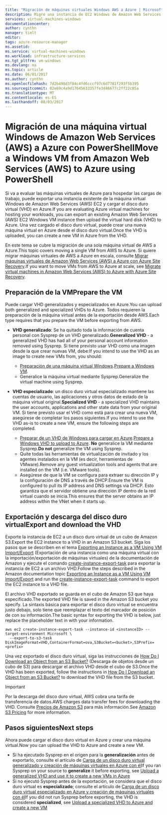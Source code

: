 ```yaml
---
title: "Migración de máquinas virtuales Windows AWS a Azure | Microsoft Docs"
description: Migre una instancia de EC2 Windows de Amazon Web Services (AWS) a Azure Virtual Machines con Azure PowerShell.
services: virtual-machines-windows
documentationcenter: 
author: cynthn
manager: timlt
editor: 
tags: azure-resource-manager
ms.assetid: 
ms.service: virtual-machines-windows
ms.workload: infrastructure-services
ms.tgt_pltfrm: vm-windows
ms.devlang: na
ms.topic: article
ms.date: 06/01/2017
ms.author: cynthn
ms.openlocfilehash: 7d2b498d3f84c4fd6cccf97c6d7781f293f5b395
ms.sourcegitcommit: 02e69c4a9d17645633357fe3d46677c2ff22c85a
ms.translationtype: MT
ms.contentlocale: es-ES
ms.lasthandoff: 08/03/2017
---
```

# <a name="move-a-windows-vm-from-amazon-web-services-aws-to-azure-using-powershell"></a><span data-ttu-id="d9da5-103">Migración de una máquina virtual Windows de Amazon Web Services (AWS) a Azure con PowerShell</span><span class="sxs-lookup"><span data-stu-id="d9da5-103">Move a Windows VM from Amazon Web Services (AWS) to Azure using PowerShell</span></span>

<span data-ttu-id="d9da5-104">Si va a evaluar las máquinas virtuales de Azure para hospedar las cargas de trabajo, puede exportar una instancia existente de la máquina virtual Windows de Amazon Web Services (AWS) EC2 y cargar el disco duro virtual (VHD) en Azure.</span><span class="sxs-lookup"><span data-stu-id="d9da5-104">If you are evaluating Azure virtual machines for hosting your workloads, you can export an existing Amazon Web Services (AWS) EC2 Windows VM instance then upload the virtual hard disk (VHD) to Azure.</span></span> <span data-ttu-id="d9da5-105">Una vez cargado el disco duro virtual, puede crear una nueva máquina virtual en Azure desde el disco duro virtual.</span><span class="sxs-lookup"><span data-stu-id="d9da5-105">Once the VHD is uploaded, you can create a new VM in Azure from the VHD.</span></span> 

<span data-ttu-id="d9da5-106">En este tema se cubre la migración de una sola máquina virtual de AWS a Azure.</span><span class="sxs-lookup"><span data-stu-id="d9da5-106">This topic covers moving a single VM from AWS to Azure.</span></span> <span data-ttu-id="d9da5-107">Si quiere migrar máquinas virtuales de AWS a Azure en escala, consulte [Migrar máquinas virtuales de Amazon Web Services (AWS) a Azure con Azure Site Recovery](../../site-recovery/site-recovery-migrate-aws-to-azure.md).</span><span class="sxs-lookup"><span data-stu-id="d9da5-107">If you want to move VMs from AWS to Azure at scale, see [Migrate virtual machines in Amazon Web Services (AWS) to Azure with Azure Site Recovery](../../site-recovery/site-recovery-migrate-aws-to-azure.md).</span></span>

## <a name="prepare-the-vm"></a><span data-ttu-id="d9da5-108">Preparación de la VM</span><span class="sxs-lookup"><span data-stu-id="d9da5-108">Prepare the VM</span></span> 
 
<span data-ttu-id="d9da5-109">Puede cargar VHD generalizados y especializados en Azure.</span><span class="sxs-lookup"><span data-stu-id="d9da5-109">You can upload both generalized and specialized VHDs to Azure.</span></span> <span data-ttu-id="d9da5-110">Todos requieren la preparación de la máquina virtual antes de la exportación desde AWS.</span><span class="sxs-lookup"><span data-stu-id="d9da5-110">Each type requires that you prepare the VM before exporting from AWS.</span></span> 

- <span data-ttu-id="d9da5-111">**VHD generalizado**: Se ha quitado toda la información de cuenta personal con Sysprep de un VHD generalizado.</span><span class="sxs-lookup"><span data-stu-id="d9da5-111">**Generalized VHD** - a generalized VHD has had all of your personal account information removed using Sysprep.</span></span> <span data-ttu-id="d9da5-112">Si tiene previsto usar VHD como una imagen desde la que crear nuevas VM, debe:</span><span class="sxs-lookup"><span data-stu-id="d9da5-112">If you intend to use the VHD as an image to create new VMs from, you should:</span></span> 
 
    * <span data-ttu-id="d9da5-113">[Preparación de una máquina virtual Windows](prepare-for-upload-vhd-image.md).</span><span class="sxs-lookup"><span data-stu-id="d9da5-113">[Prepare a Windows VM](prepare-for-upload-vhd-image.md).</span></span>  
    * <span data-ttu-id="d9da5-114">Generalice la máquina virtual mediante Sysprep.</span><span class="sxs-lookup"><span data-stu-id="d9da5-114">Generalize the virtual machine using Sysprep.</span></span>  

 
- <span data-ttu-id="d9da5-115">**VHD especializado**: un disco duro virtual especializado mantiene las cuentas de usuario, las aplicaciones y otros datos de estado de la máquina virtual original.</span><span class="sxs-lookup"><span data-stu-id="d9da5-115">**Specialized VHD** - a specialized VHD maintains the user accounts, applications and other state data from your original VM.</span></span> <span data-ttu-id="d9da5-116">Si tiene previsto usar el VHD como está para crear una nueva VM, asegúrese de completar los pasos siguientes.</span><span class="sxs-lookup"><span data-stu-id="d9da5-116">If you intend to use the VHD as-is to create a new VM, ensure the following steps are completed.</span></span>  
    * <span data-ttu-id="d9da5-117">[Preparar de un VHD de Windows para cargar en Azure](prepare-for-upload-vhd-image.md).</span><span class="sxs-lookup"><span data-stu-id="d9da5-117">[Prepare a Windows VHD to upload to Azure](prepare-for-upload-vhd-image.md).</span></span> <span data-ttu-id="d9da5-118">**No** generalice la VM mediante Sysprep.</span><span class="sxs-lookup"><span data-stu-id="d9da5-118">**Do not** generalize the VM using Sysprep.</span></span> 
    * <span data-ttu-id="d9da5-119">Quite todas las herramientas de virtualización de invitado y los agentes instalados en la VM (es decir, herramientas de VMware).</span><span class="sxs-lookup"><span data-stu-id="d9da5-119">Remove any guest virtualization tools and agents that are installed on the VM (i.e. VMware tools).</span></span> 
    * <span data-ttu-id="d9da5-120">Asegúrese de que la VM se configura para extraer su dirección IP y la configuración de DNS a través de DHCP.</span><span class="sxs-lookup"><span data-stu-id="d9da5-120">Ensure the VM is configured to pull its IP address and DNS settings via DHCP.</span></span> <span data-ttu-id="d9da5-121">Esto garantiza que el servidor obtiene una dirección IP dentro de la red virtual cuando se inicia.</span><span class="sxs-lookup"><span data-stu-id="d9da5-121">This ensures that the server obtains an IP address within the VNet when it starts up.</span></span>  


## <a name="export-and-download-the-vhd"></a><span data-ttu-id="d9da5-122">Exportación y descarga del disco duro virtual</span><span class="sxs-lookup"><span data-stu-id="d9da5-122">Export and download the VHD</span></span> 

<span data-ttu-id="d9da5-123">Exporte la instancia de EC2 a un disco duro virtual de un cubo de Amazon S3.</span><span class="sxs-lookup"><span data-stu-id="d9da5-123">Export the EC2 instance to a VHD in an Amazon S3 bucket.</span></span> <span data-ttu-id="d9da5-124">Siga los pasos que se describen en el tema [Exporting an Instance as a VM Using VM Import/Export](http://docs.aws.amazon.com/vm-import/latest/userguide/vmexport.html) (Exportación de una instancia como una máquina virtual con la importación/exportación de máquinas virtuales) de la documentación de Amazon y ejecute el comando [create-instance-export-task](http://docs.aws.amazon.com/cli/latest/reference/ec2/create-instance-export-task.html) para exportar la instancia de EC2 a un archivo VHD.</span><span class="sxs-lookup"><span data-stu-id="d9da5-124">Follow the steps described in the Amazon documentation topic [Exporting an Instance as a VM Using VM Import/Export](http://docs.aws.amazon.com/vm-import/latest/userguide/vmexport.html) and run the [create-instance-export-task](http://docs.aws.amazon.com/cli/latest/reference/ec2/create-instance-export-task.html) command to export the EC2 instance to a VHD file.</span></span> 

<span data-ttu-id="d9da5-125">El archivo VHD exportado se guarda en el cubo de Amazon S3 que haya especificado.</span><span class="sxs-lookup"><span data-stu-id="d9da5-125">The exported VHD file is saved in the Amazon S3 bucket you specify.</span></span> <span data-ttu-id="d9da5-126">La sintaxis básica para exportar el disco duro virtual se encuentra justo debajo, solo tiene que reemplazar el texto del marcador de posición de <brackets> con su información.</span><span class="sxs-lookup"><span data-stu-id="d9da5-126">The basic syntax for exporting the VHD is below, just replace the placeholder text in <brackets> with your information.</span></span>

```
aws ec2 create-instance-export-task --instance-id <instanceID> --target-environment Microsoft \
  --export-to-s3-task DiskImageFormat=VHD,ContainerFormat=ova,S3Bucket=<bucket>,S3Prefix=<prefix>
```

<span data-ttu-id="d9da5-127">Una vez exportado el disco duro virtual, siga las instrucciones de [How Do I Download an Object from an S3 Bucket?](http://docs.aws.amazon.com/AmazonS3/latest/user-guide/download-objects.html) (Descarga de objetos desde un cubo de S3) para descargar el archivo VHD desde el cubo de S3.</span><span class="sxs-lookup"><span data-stu-id="d9da5-127">Once the VHD has been exported, follow the instructions in [How Do I Download an Object from an S3 Bucket?](http://docs.aws.amazon.com/AmazonS3/latest/user-guide/download-objects.html) to download the VHD file from the S3 bucket.</span></span> 

> [!IMPORTANT]
> <span data-ttu-id="d9da5-128">Por la descarga del disco duro virtual, AWS cobra una tarifa de transferencia de datos.</span><span class="sxs-lookup"><span data-stu-id="d9da5-128">AWS charges data transfer fees for downloading the VHD.</span></span> <span data-ttu-id="d9da5-129">Consulte [Precios de Amazon S3](https://aws.amazon.com/s3/pricing/) para más información.</span><span class="sxs-lookup"><span data-stu-id="d9da5-129">See [Amazon S3 Pricing](https://aws.amazon.com/s3/pricing/) for more information.</span></span>


## <a name="next-steps"></a><span data-ttu-id="d9da5-130">Pasos siguientes</span><span class="sxs-lookup"><span data-stu-id="d9da5-130">Next steps</span></span>

<span data-ttu-id="d9da5-131">Ahora puede cargar el disco duro virtual en Azure y crear una máquina virtual.</span><span class="sxs-lookup"><span data-stu-id="d9da5-131">Now you can upload the VHD to Azure and create a new VM.</span></span> 

- <span data-ttu-id="d9da5-132">Si ha ejecutado Sysprep en el origen para la **generalización** antes de exportarlo, consulte el artículo de [Carga de un disco duro virtual generalizado y creación de máquinas virtuales en Azure con él](upload-generalized-managed.md)</span><span class="sxs-lookup"><span data-stu-id="d9da5-132">If you ran Sysprep on your source to **generalize** it before exporting, see [Upload a generalized VHD and use it to create a new VMs in Azure](upload-generalized-managed.md)</span></span>
- <span data-ttu-id="d9da5-133">Si no ejecutó Sysprep antes de la exportación, se considera que el disco duro virtual es **especializado**; consulte el artículo de [Carga de un disco duro virtual especializado en Azure y creación de máquinas virtuales con él](create-vm-specialized.md)</span><span class="sxs-lookup"><span data-stu-id="d9da5-133">If you did not run Sysprep before exporting, the VHD is considered **specialized**, see [Upload a specialized VHD to Azure and create a new VM](create-vm-specialized.md)</span></span>

 

